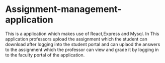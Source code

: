 # Assignment-management-application

This is a application which makes use of React,Express and Mysql.
In This application professors upload the assignment which the student can download after logging into the student portal and can uplaod the answers to the assignment which the professor can view and grade it by logging in to the faculty portal of the application.


